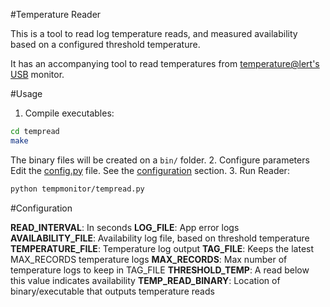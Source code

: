 #Temperature Reader

This is a tool to read log temperature reads, and measured availability based on a configured threshold temperature.

It has an accompanying tool to read temperatures from [temperature@lert's USB](http://www.temperaturealert.com/Wireless-Temperature-Store/Temperature-Alert-USB-Sensor.aspx) monitor.

#Usage
1.  Compile executables:
```sh
cd tempread
make
```
The binary files will be created on a `bin/` folder.
2.  Configure parameters
Edit the [config.py](tempread/config.py) file. See the [configuration](#configuration) section.
3.  Run Reader:
```sh
python tempmonitor/tempread.py
```

#Configuration


**READ_INTERVAL**: In seconds
**LOG_FILE**: App error logs
**AVAILABILITY_FILE**: Availability log file, based on threshold temperature
**TEMPERATURE_FILE**: Temperature log output
**TAG_FILE**: Keeps the latest MAX_RECORDS temperature logs 
**MAX_RECORDS**: Max number of temperature logs to keep in TAG_FILE
**THRESHOLD_TEMP**: A read below this value indicates availability
**TEMP_READ_BINARY**: Location of binary/executable that outputs temperature reads